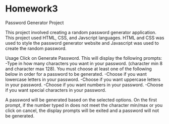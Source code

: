 # Homework3

Password Generator Project

This project involved creating a random password generator application. This project used HTML, CSS, and Javscript languages. HTML and CSS was used to style the password generator website and Javascript was used to create the random password.

Usage
Click on Generate Password. This will display the following prompts:
-Type in how many characters you want in your password. (character min 8 and character max 128).
You must choose at least one of the following below in order for a password to be generated.
-Choose if you want lowercase letters in your password.
-Choose if you want uppercase letters in your password.
-Choose if you want numbers in your password.
-Choose if you want special characters in your password.

A password will be generated based on the selected options. On the first prompt, if the number typed in does not meet the character min/max or you click on cancel, the display prompts will be exited and a password will not be generated.



